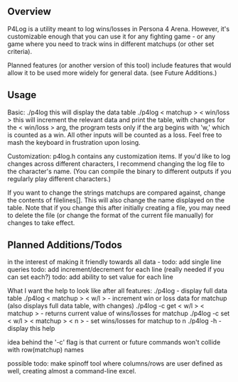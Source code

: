 Overview
----------------
P4Log is a utility meant to log wins/losses in Persona 4 Arena.  However, it's customizable enough that you can use it for any fighting game - or any game where you need to track wins in different matchups (or other set criteria).

Planned features (or another version of this tool) include features that would allow it to be used more widely for general data.  (see Future Additions.)

Usage
----------------
Basic:
./p4log 
  this will display the data table
./p4log < matchup > < win/loss >
  this will increment the relevant data and print the table, with changes
  for the < win/loss > arg, the program tests only if the arg begins with 'w,' which is counted as a win.  All other inputs will be counted as a loss.  Feel free to mash the keyboard in frustration upon losing.

Customization:
p4log.h contains any customization items.  If you'd like to log changes across different characters, I recommend changing the log file to the character's name.  (You can compile the binary to different outputs if you regularly play different characters.)

If you want to change the strings matchups are compared against, change the contents of filelines[].  This will also change the name displayed on the table.
Note that if you change this after initially creating a file, you may need to delete the file (or change the format of the current file manually) for changes to take effect.

Planned Additions/Todos
-----------------------

in the interest of making it friendly towards all data - 
todo: add single line queries
todo: add increment/decrement for each line (really needed if you can set each?)
todo: add ability to set value for each line

What I want the help to look like after all features:
./p4log - display full data table
./p4log < matchup > < w/l > - increment win or loss data for matchup (also displays full data table, with changes)
./p4log -c get < w/l > < matchup > - returns current value of wins/losses for matchup
./p4log -c set < w/l > < matchup > < n > - set wins/losses for matchup to n
./p4log -h - display this help

idea behind the '-c' flag is that current or future commands won't collide with row(matchup) names

possible todo: make spinoff tool where columns/rows are user defined as well, creating almost a command-line excel.
